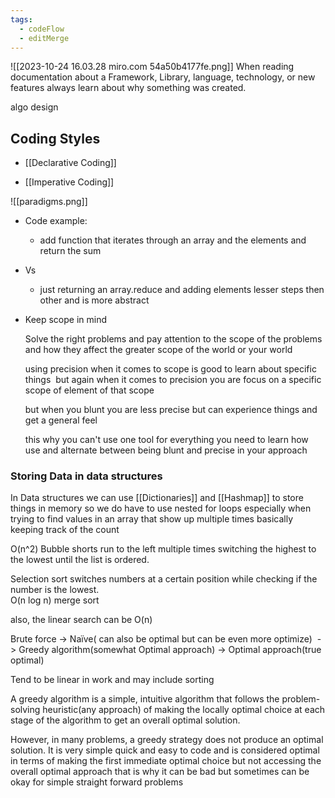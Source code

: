 ```yaml
---
tags:
  - codeFlow
  - editMerge
---
```

![[2023-10-24 16.03.28 miro.com 54a50b4177fe.png]]
When reading documentation about a Framework, Library, language, technology, or new features always learn about why something was created.  

algo design 

## Coding Styles

-   [[Declarative Coding]]
    
-   [[Imperative Coding]]

![[paradigms.png]]

    
-   Code example: 
    
    -   add function that iterates through an array and the elements and return the sum  
        
-   Vs 
    
    -   just returning an array.reduce and adding elements lesser steps then other and is more abstract  
        
    
-   Keep scope in mind  
    
    Solve the right problems and pay attention to the scope of the problems and how they affect the greater scope of the world or your world 
    
    using precision when it comes to scope is good to learn about specific things  but again when it comes to precision you are focus on a specific scope of element of that scope 
    
    but when you blunt you are less precise but can experience things and get a general feel  
    
    this why you can't use one tool for everything you need to learn how use and alternate between being blunt and precise in your approach



### Storing Data in data structures

In Data structures we can use [[Dictionaries]] and [[Hashmap]] to store things in memory so we do have to use nested for loops especially when trying to find values in an array that show up multiple times basically keeping track of the count  
  
  
O(n^2) Bubble shorts run to the left multiple times switching the highest to the lowest until the list is ordered.  
  
Selection sort switches numbers at a certain position while checking if the number is the lowest.  
O(n log n) merge sort  
  
also, the linear search can be O(n)



Brute force -> Naïve( can also be optimal but can be even more optimize)  -> Greedy algorithm(somewhat Optimal approach) -> Optimal approach(true optimal) 

Tend to be linear in work and may include sorting   

A greedy algorithm is a simple, intuitive algorithm that follows the problem-solving heuristic(any approach) of making the locally optimal choice at each stage of the algorithm to get an overall optimal solution. 

However, in many problems, a greedy strategy does not produce an optimal solution. It is very simple quick and easy to code and is considered optimal in terms of making the first immediate optimal choice but not accessing the overall optimal approach that is why it can be bad but sometimes can be okay for simple straight forward problems